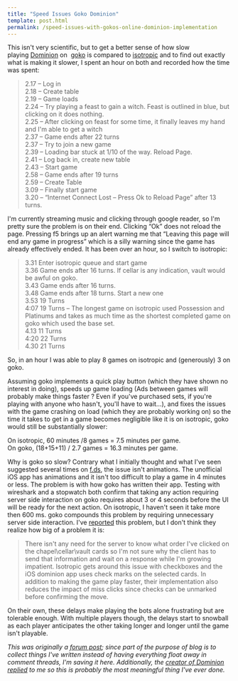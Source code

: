 ```yaml
---
title: "Speed Issues Goko Dominion"
template: post.html
permalink: /speed-issues-with-gokos-online-dominion-implementation
---
```

This isn't very scientific, but to get a better sense of how slow playing [Dominion][1] on  [goko][2] is compared to [isotropic][3] and to find out exactly what is making it slower, I spent an hour on both and recorded how the time was spent:

> 2\.17 &#8211; Log in  
> 2\.18 &#8211; Create table  
> 2\.19 &#8211; Game loads  
> 2\.24 &#8211; Try playing a feast to gain a witch. Feast is outlined in blue, but clicking on it does nothing.  
> 2\.25 &#8211; After clicking on feast for some time, it finally leaves my hand and I'm able to get a witch  
> 2\.37 &#8211; Game ends after 22 turns  
> 2\.37 &#8211; Try to join a new game  
> 2\.39 &#8211; Loading bar stuck at 1/10 of the way. Reload Page.  
> 2\.41 &#8211; Log back in, create new table  
> 2\.43 &#8211; Start game  
> 2\.58 &#8211; Game ends after 19 turns  
> 2\.59 &#8211; Create Table  
> 3\.09 &#8211; Finally start game  
> 3\.20 &#8211; &#8220;Internet Connect Lost &#8211; Press Ok to Reload Page&#8221; after 13 turns.

I'm currently streaming music and clicking through google reader, so I'm pretty sure the problem is on their end. Clicking &#8220;Ok&#8221; does not reload the page. Pressing f5 brings up an alert warning me that &#8220;Leaving this page will end any game in progress&#8221; which is a silly warning since the game has already effectively ended. It has been over an hour, so I switch to isotropic:

> 3\.31 Enter isotropic queue and start game  
> 3\.36 Game ends after 16 turns. If cellar is any indication, vault would be awful on goko.  
> 3\.43 Game ends after 16 turns.  
> 3\.48 Game ends after 18 turns. Start a new one  
> 3\.53 19 Turns  
> 4\:07 19 Turns &#8211; The longest game on isotropic used Possession and Platinums and takes as much time as the shortest completed game on goko which used the base set.  
> 4\.13 11 Turns  
> 4\:20 22 Turns  
> 4\.30 21 Turns

So, in an hour I was able to play 8 games on isotropic and (generously) 3 on goko.

Assuming goko implements a quick play button (which they have shown no interest in doing), speeds up game loading (Ads between games will probably make things faster ? Even if you've purchased sets, if you're playing with anyone who hasn't, you'll have to wait&#8230;), and fixes the issues with the game crashing on load (which they are probably working on) so the time it takes to get in a game becomes negligible like it is on isotropic, goko would still be substantially slower:

On isotropic, 60 minutes /8 games = 7.5 minutes per game.  
On goko, (18+15+11) / 2.7 games = 16.3 minutes per game.

Why is goko so slow? Contrary what I initially thought and what I've seen suggested several times on [f.ds][4], the issue isn't animations. The unofficial iOS app has animations and it isn't too difficult to play a game in 4 minutes or less. The problem is with how goko has written their app. Testing with wireshark and a stopwatch both confirm that taking any action requiring server side interaction on goko requires about 3 or 4 seconds before the UI will be ready for the next action. On isotropic, I haven't seen it take more then 600 ms. goko compounds this problem by requiring unnecessary server side interaction. I've [reported][5] this problem, but I don't think they realize how big of a problem it is:

> There isn't any need for the server to know what order I've clicked on the chapel\cellar\vault cards so I'm not sure why the client has to send that information and wait on a response while I'm growing impatient. Isotropic gets around this issue with checkboxes and the iOS dominion app uses check marks on the selected cards. In addition to making the game play faster, their implementation also reduces the impact of miss clicks since checks can be unmarked before confirming the move.

On their own, these delays make playing the bots alone frustrating but are tolerable enough. With multiple players though, the delays start to snowball as each player anticipates the other taking longer and longer until the game isn't playable.

*This was originally a [forum post][6]; since part of the purpose of blog is to collect things I've written instead of having everything float away in comment threads, I'm saving it here. Additionally, the [creator of Dominion replied][7] to me so this is probably the most meaningful thing I've ever done.*

 [1]: http://boardgamegeek.com/boardgame/36218/dominion
 [2]: http://goko.com/games/
 [3]: http://dominion.isotropic.org/play
 [4]: http://forum.dominionstrategy.com/
 [5]: http://forum.dominionstrategy.com/index.php?topic=4738.msg110781#msg110781
 [6]: http://forum.dominionstrategy.com/index.php?topic=4895.msg115584#msg115584
 [7]: http://forum.dominionstrategy.com/index.php?topic=4895.msg115742#msg115742
